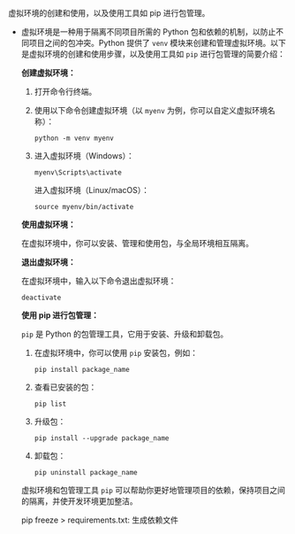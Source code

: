 虚拟环境的创建和使用，以及使用工具如 pip 进行包管理。

- 虚拟环境是一种用于隔离不同项目所需的 Python 包和依赖的机制，以防止不同项目之间的包冲突。Python 提供了 `venv` 模块来创建和管理虚拟环境。以下是虚拟环境的创建和使用步骤，以及使用工具如 `pip` 进行包管理的简要介绍：

  **创建虚拟环境：**

  1. 打开命令行终端。

  2. 使用以下命令创建虚拟环境（以 `myenv` 为例，你可以自定义虚拟环境名称）：
     ```
     python -m venv myenv
     ```

  3. 进入虚拟环境（Windows）：
     ```
     myenv\Scripts\activate
     ```

     进入虚拟环境（Linux/macOS）：
     ```
     source myenv/bin/activate
     ```

  **使用虚拟环境：**

  在虚拟环境中，你可以安装、管理和使用包，与全局环境相互隔离。

  **退出虚拟环境：**

  在虚拟环境中，输入以下命令退出虚拟环境：
  ```
  deactivate
  ```

  **使用 pip 进行包管理：**

  `pip` 是 Python 的包管理工具，它用于安装、升级和卸载包。

  1. 在虚拟环境中，你可以使用 `pip` 安装包，例如：
     ```
     pip install package_name
     ```

  2. 查看已安装的包：
     ```
     pip list
     ```

  3. 升级包：
     ```
     pip install --upgrade package_name
     ```

  4. 卸载包：
     ```
     pip uninstall package_name
     ```

  虚拟环境和包管理工具 `pip` 可以帮助你更好地管理项目的依赖，保持项目之间的隔离，并使开发环境更加整洁。
  
  pip freeze > requirements.txt:  生成依赖文件